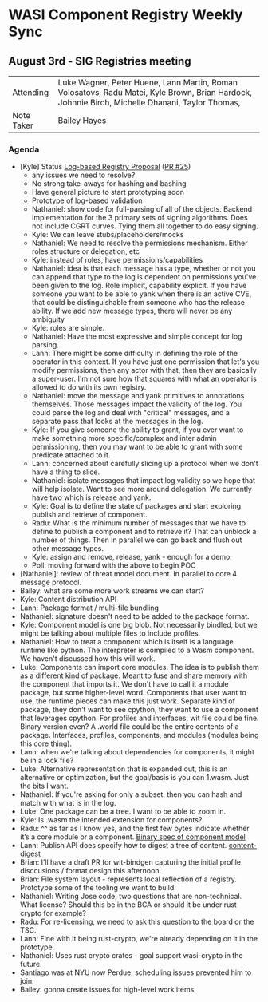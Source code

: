 # WASI Component Registry Weekly Sync

## August 3rd - SIG Registries meeting

|          |      |
| -------- | -------- |
| Attending  | Luke Wagner, Peter Huene, Lann Martin, Roman Volosatovs, Radu Matei, Kyle Brown, Brian Hardock, Johnnie Birch, Michelle Dhanani, Taylor Thomas,
| Note Taker | Bailey Hayes

### Agenda

- [Kyle] Status [Log-based Registry Proposal](https://github.com/bytecodealliance/SIG-Registries/blob/proposal/log-based-registry/proposals/Log-Based-Registry.md) ([PR #25](https://github.com/bytecodealliance/SIG-Registries/pull/25))
    - any issues we need to resolve?
    - No strong take-aways for hashing and bashing
    - Have general picture to start prototyping soon
    - Prototype of log-based validation
    - Nathaniel: show code for full-parsing of all of the objects. Backend implementation for the 3 primary sets of signing algorithms. Does not include CGRT curves. Tying them all together to do easy signing.
    - Kyle: We can leave stubs/placeholders/mocks
    - Nathaniel: We need to resolve the permissions mechanism. Either roles structure or delegation, etc
    - Kyle: instead of roles, have permissions/capabilities
    - Nathaniel: idea is that each message has a type, whether or not you can append that type to the log is dependent on permissions you've been given to the log. Role implicit, capability explicit. If you have someone you want to be able to yank when there is an active CVE, that could be distinguishable from someone who has the release ability. If we add new message types, there will never be any ambiguity
    - Kyle: roles are simple.
    - Nathaniel: Have the most expressive and simple concept for log parsing. 
    - Lann: There might be some difficulty in defining the role of the operator in this context. If you have just one permission that let's you modify permissions, then any actor with that, then they are basically a super-user. I'm not sure how that squares with what an operator is allowed to do with its own registry.
    - Nathaniel: move the message and yank primitives to annotations themselves. Those messages impact the validity of the log. You could parse the log and deal with "critical" messages, and a separate pass that looks at the messages in the log.
    - Kyle: If you give someone the ability to grant, if you ever want to make something more specific/complex and inter admin permissioning, then you may want to be able to grant with some predicate attached to it.
    - Lann: concerned about carefully slicing up a protocol when we don't have a thing to slice.
    - Nathaniel: isolate messages that impact log validity so we hope that will help isolate. Want to see more around delegation. We currently have two which is release and yank.
    - Kyle: Goal is to define the state of packages and start exploring publish and retrieve of component.
    - Radu: What is the minimum number of messages that we have to define to publish a component and to retrieve it? That can unblock a number of things. Then in parallel we can go back and flush out other message types.
    - Kyle: assign and remove, release, yank - enough for a demo.
    - Poll: moving forward with the above to begin POC
- [Nathaniel]: review of threat model document. In parallel to core 4 message protocol.
- Bailey: what are some more work streams we can start?
- Kyle: Content distribution API
- Lann: Package format / multi-file bundling
- Nathaniel: signature doesn't need to be added to the package format.
- Kyle: Component model is one big blob. Not necessarily bindled, but we might be talking about multiple files to include profiles.
- Nathaniel: How to treat a component which is itself is a language runtime like python. The interpreter is compiled to a Wasm component. We haven't discussed how this will work.
- Luke: Components can import core modules. The idea is to publish them as a different kind of package. Meant to fuse and share memory with the component that imports it. We don't have to call it a module package, but some higher-level word. Components that user want to use, the runtime pieces can make this just work. Separate kind of package, they don't want to see cpython, they want to use a component that leverages cpython. For profiles and interfaces, wit file could be fine. Binary version even? A .world file could be the entire contents of a package. Interfaces, profiles, components, and modules (modules being this core thing).
- Lann: when we're talking about dependencies for components, it might be in a lock file?
- Luke: Alternative representation that is expanded out, this is an alternative or optimization, but the goal/basis is you can 1.wasm. Just the bits I want.
- Nathaniel: If you're asking for only a subset, then you can hash and match with what is in the log.
- Luke: One package can be a tree. I want to be able to zoom in.
- Kyle: Is .wasm the intended extension for components?
- Radu: ^^ as far as I know yes, and the first few bytes indicate whether it’s a core module or a component. [Binary spec of component model](https://github.com/WebAssembly/component-model/blob/main/design/mvp/Binary.md)
- Lann: Publish API does specify how to digest a tree of content. [content-digest](https://github.com/bytecodealliance/SIG-Registries/blob/main/proposals/Publish-API.md#content-digest)
- Brian: I’ll have a draft PR for wit-bindgen capturing the initial profile disccusions / format design this afternoon.
- Brian: File system layout - represents local reflection of a registry. Prototype some of the tooling we want to build.
- Nathaniel: Writing Jose code, two questions that are non-technical. What license? Should this be in the BCA or should it be under rust crypto for example?
- Radu: For re-licensing, we need to ask this question to the board or the TSC. 
- Lann: Fine with it being rust-crypto, we're already depending on it in the prototype.
- Nathaniel: Uses rust crypto crates - goal support wasi-crypto in the future.
- Santiago was at NYU now Perdue, scheduling issues prevented him to join.
- Bailey: gonna create issues for high-level work items.
